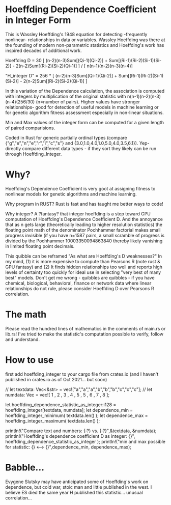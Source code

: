 # Hoeffding Dependence Coefficient in Integer Form
This is Wassley Hoeffding's 1948 equation for detecting -frequently nonlinear- relationships in data or variables.  Wassley Hoeffding was there at the founding of modern non-parametric statistics and Hoeffding's work has inspired decades of additional work. 

Hoeffding D = 30 [ (n-2)(n-3)Sum[(Qi-1)(Qi-2)] + Sum[(Ri-1)(Ri-2)(Si-1)(Si-2)] - 2(n-2)Sum[(Ri-2)(Si-2)(Qi-1)] ] / [ n(n-1)(n-2)(n-3)(n-4)] 

"H_integer D" = 256 * [ (n-2)(n-3)Sum[(Qi-1)(Qi-2)] + Sum[(Ri-1)(Ri-2)(Si-1)(Si-2)] - 2(n-2)Sum[(Ri-2)(Si-2)(Qi-1)] ]

In this variation of the Dependence calculation, the association is computed with integers by multiplication of the original statistic with 
n(n-1)(n-2)(n-3)(n-4)(256/30) (n=number of pairs).  Higher values have stronger relationships- good for detection of useful models in machine learning or for genetic algorithm fitness assessment especially in non-linear situations. 

Min and Max values of the integer form can be computed for a given length of paired comparisions. 

Coded in Rust for generic partially ordinal types (compare {"g","e","n","e","r","i","c","s"} and {3.0,1.0,4.0,1.0,5.0,4.0,3.5,6.1}).  Yep- directly compare different data types - if they sort they likely can be run through Hoeffding_Integer.
# Why?
Hoeffding's Dependence Coefficient is very goot at assigning fitness to nonlinear models for genetic algorithms and machine learning.  

Why program in RUST?  Rust is fast and has taught me better ways to code!  

Why integer?   A ?fantasy? that integer hoeffding is a step toward GPU computation of Hoeffding's Dependence Coefficient D.  And the annoyance that as n gets large (theoretically leading to higher resolution statistics) the floating point math of the denominator Pochhammer factorial makes small progress invisible (if you have n=1587 pairs, a small scramble of progress is divided by the Pochhammer 10003350094863840 thereby likely vanishing in limited floating point decimals.  

This quibble can be reframed "As what are Hoeffding's D weaknesses?"  In my mind, (1) it is more expensive to compute than Pearsons R (note rust & GPU fantasy) and (2) It finds hidden relationships too well and reports high levels of certainty too quickly for ideal use in selecting "very best of many best" models.  Don't get me wrong - quibbles are quibbles - if you have chemical, biological, behavioral, finance or network data where linear relationships do not rule, please consider Hoeffding D over Pearsons R correlation. 

# The math 
Please read the hundred lines of mathematics in the comments of main.rs or lib.rs!  I've tried to make the statistic's computation possible to verify, follow and understand. 
# How to use

first add hoeffding_integer to your cargo file from crates.io (and I haven't published in crates.io as of Oct 2021... but soon)

// let textdata: Vec<&str> = vec!["a","a","a","b","b","b","c","c","c"];
// let numdata:    Vec<u8> = vec![ 1 , 2 , 3 , 4 , 5 , 5 , 6 , 7 , 8 ];

let hoeffding_dependence_statistic_as_integer:i128 = hoeffding_integer[textdata, numdata];
let dependence_min = hoeffding_integer_minimum( textdata.len() );
let dependence_max = hoeffding_integer_maximum( textdata.len() );

println!("Compare text and numbers:  {:?}  vs.  {:?}",&textdata, &numdata);
println!("Hoeffding's dependence coefficient D as integer: {}", hoeffding_dependence_statistic_as_integer );
println!("min and max possible for statistic: {} <--> {}",dependence_min, dependence_max);
# Babble...
Evygene Slutsky may have anticipated some of Hoeffding's work on dependence, but cold war, stoic man and little published in the west.   I believe ES died the same year H published this statistic... unusual correlation...

